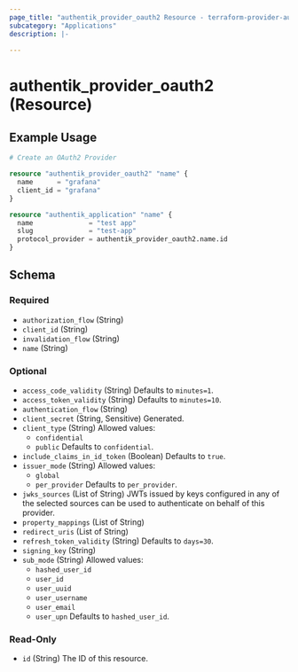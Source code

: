 ```yaml
---
page_title: "authentik_provider_oauth2 Resource - terraform-provider-authentik"
subcategory: "Applications"
description: |-
  
---
```


# authentik_provider_oauth2 (Resource)



## Example Usage

```terraform
# Create an OAuth2 Provider

resource "authentik_provider_oauth2" "name" {
  name      = "grafana"
  client_id = "grafana"
}

resource "authentik_application" "name" {
  name              = "test app"
  slug              = "test-app"
  protocol_provider = authentik_provider_oauth2.name.id
}
```

<!-- schema generated by tfplugindocs -->
## Schema

### Required

- `authorization_flow` (String)
- `client_id` (String)
- `invalidation_flow` (String)
- `name` (String)

### Optional

- `access_code_validity` (String) Defaults to `minutes=1`.
- `access_token_validity` (String) Defaults to `minutes=10`.
- `authentication_flow` (String)
- `client_secret` (String, Sensitive) Generated.
- `client_type` (String) Allowed values:
  - `confidential`
  - `public`
 Defaults to `confidential`.
- `include_claims_in_id_token` (Boolean) Defaults to `true`.
- `issuer_mode` (String) Allowed values:
  - `global`
  - `per_provider`
 Defaults to `per_provider`.
- `jwks_sources` (List of String) JWTs issued by keys configured in any of the selected sources can be used to authenticate on behalf of this provider.
- `property_mappings` (List of String)
- `redirect_uris` (List of String)
- `refresh_token_validity` (String) Defaults to `days=30`.
- `signing_key` (String)
- `sub_mode` (String) Allowed values:
  - `hashed_user_id`
  - `user_id`
  - `user_uuid`
  - `user_username`
  - `user_email`
  - `user_upn`
 Defaults to `hashed_user_id`.

### Read-Only

- `id` (String) The ID of this resource.
